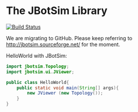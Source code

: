 # The JBotSim Library

[![Build Status](https://travis-ci.org/acasteigts/JBotSim.svg?branch=master)](https://travis-ci.org/acasteigts/JBotSim)

We are migrating to GitHub.
Please keep referring to http://jbotsim.sourceforge.net/ for the moment.

HelloWorld with JBotSim:

```java
import jbotsim.Topology;
import jbotsim.ui.JViewer;

public class HelloWorld{
	public static void main(String[] args){
		new JViewer (new Topology());
	}
}
```
